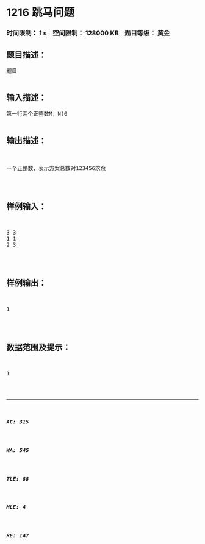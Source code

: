 # 1216 跳马问题   
### 时间限制： 1 s&nbsp;&nbsp;&nbsp;&nbsp;空间限制： 128000 KB&nbsp;&nbsp;&nbsp;&nbsp;题目等级： 黄金  
## 题目描述：  

<pre>
题目

</pre>
  
  
## 输入描述：  

<pre>
第一行两个正整数M，N(0<M,N≤300）分别表示行和列  
第二行两个正整数，表示起点的行列坐标。  
第三行两个正整数，表示终点的行列坐标
</pre>
  
  
## 输出描述：  

<pre>
一个正整数，表示方案总数对123456求余
</pre>
  
  
## 样例输入：  

<pre>
3 3
1 1
2 3
</pre>
  
  
## 样例输出：  

<pre>
1
</pre>
  
  
## 数据范围及提示：  

<pre>
1
</pre>
  
  
***  

##### AC: 315  
##### WA: 545  
##### TLE: 88  
##### MLE: 4  
##### RE: 147  
